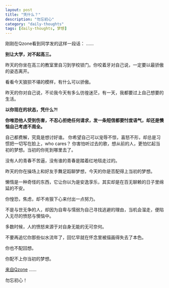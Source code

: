 ```yaml
---
layout: post
title: "凭什么？"
description: "勿忘初心"
category: "daily-thoughts"
tags: [daily-thoughts, 梦想]
---
```

刚刚在Qzone看到同学发的这样一段话：
……

**别让大学，对不起高三。**

昨天的你坐在高三的教室里自习到学校锁门。你咬着牙对自己说，一定要以最骄傲的姿态离开。

看看今天狼狈不堪的模样，有什么可以骄傲。 

昨天的你对自己说，不论我今天有多么彷徨迷茫，有一天，我都要过上自己想要的生活。

**以你现在的状态，凭什么?!**

**你唯恐他人受到伤害，不忍心拒绝任何请求，发一条短信都要忖度语气，却还是懊恼自己考虑不周全。**

自己都费解，究竟是想讨好谁。 你希望自己可以宠辱不惊，喜怒不形，却总是习惯把一切写在脸上，who cares？ 你害怕听过去的歌，想从前的人，更怕忆起当初的梦想。当初的你死到哪里去了。

没有人的青春不苦逼，没有谁的青春是踏着红地毯走过的。

昨天的你在操场上和好友手舞足蹈聊梦想，今天的你是否配得上当初的梦想。 

懒惰是一种奇怪的东西，它让你以为是安逸享乐，其实却是在百无聊赖的日子里绵延的不安。

你惶恐，焦虑，却不肯狠下心来付出一点努力。 

不是与世无争的人，却因为自卑与懦弱为自己寻找逃避的理由，当机会溜走，便陷入无尽的愤怒与懊恼中。

多数时候，人的愤怒来源于对自身无能的无可奈何。 

不要再追忆你那些似水流年了，回忆早就在怀念里被描画得失去了本色。

你也不配回想。

你配不上你当初的梦想。

[来自Qzone](http://qzone.qq.com)
……

勿忘初心！
